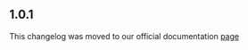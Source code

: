 ## 1.0.1

This changelog was moved to our official documentation [page](https://docs.tryrook.io/docs/category/sdks)